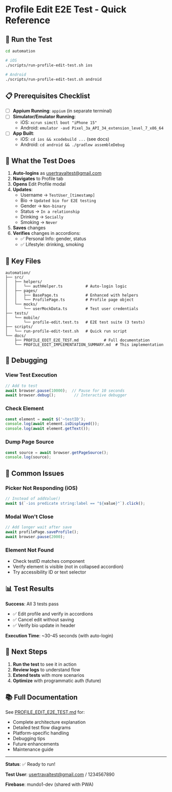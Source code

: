 # Profile Edit E2E Test - Quick Reference

## 🚀 Run the Test

```bash
cd automation

# iOS
./scripts/run-profile-edit-test.sh ios

# Android  
./scripts/run-profile-edit-test.sh android
```

## 📋 Prerequisites Checklist

- [ ] **Appium Running**: `appium` (in separate terminal)
- [ ] **Simulator/Emulator Running**: 
  - iOS: `xcrun simctl boot "iPhone 15"`
  - Android: `emulator -avd Pixel_3a_API_34_extension_level_7_x86_64`
- [ ] **App Built**:
  - iOS: `cd ios && xcodebuild ...` (see docs)
  - Android: `cd android && ./gradlew assembleDebug`

## 🧪 What the Test Does

1. **Auto-logins** as usertravaltest@gmail.com
2. **Navigates** to Profile tab
3. **Opens** Edit Profile modal
4. **Updates**:
   - Username → `TestUser_[timestamp]`
   - Bio → `Updated bio for E2E testing`
   - Gender → `Non-binary`
   - Status → `In a relationship`
   - Drinking → `Socially`
   - Smoking → `Never`
5. **Saves** changes
6. **Verifies** changes in accordions:
   - ✅ Personal Info: gender, status
   - ✅ Lifestyle: drinking, smoking

## 📁 Key Files

```
automation/
├── src/
│   ├── helpers/
│   │   └── authHelper.ts          # Auto-login logic
│   ├── pages/
│   │   ├── BasePage.ts            # Enhanced with helpers
│   │   └── ProfilePage.ts         # Profile page object
│   └── mocks/
│       └── userMockData.ts        # Test user credentials
├── tests/
│   └── mobile/
│       └── profile-edit.test.ts   # E2E test suite (3 tests)
├── scripts/
│   └── run-profile-edit-test.sh   # Quick run script
└── docs/
    ├── PROFILE_EDIT_E2E_TEST.md           # Full documentation
    └── PROFILE_EDIT_IMPLEMENTATION_SUMMARY.md  # This implementation
```

## 🐛 Debugging

### View Test Execution
```typescript
// Add to test
await browser.pause(10000);  // Pause for 10 seconds
await browser.debug();        // Interactive debugger
```

### Check Element
```typescript
const element = await $('~testID');
console.log(await element.isDisplayed());
console.log(await element.getText());
```

### Dump Page Source
```typescript
const source = await browser.getPageSource();
console.log(source);
```

## 🔧 Common Issues

### Picker Not Responding (iOS)
```typescript
// Instead of addValue()
await $(`-ios predicate string:label == "${value}"`).click();
```

### Modal Won't Close
```typescript
// Add longer wait after save
await profilePage.saveProfile();
await browser.pause(2000);
```

### Element Not Found
- Check testID matches component
- Verify element is visible (not in collapsed accordion)
- Try accessibility ID or text selector

## 📊 Test Results

**Success**: All 3 tests pass
- ✅ Edit profile and verify in accordions
- ✅ Cancel edit without saving
- ✅ Verify bio update in header

**Execution Time**: ~30-45 seconds (with auto-login)

## 🎯 Next Steps

1. **Run the test** to see it in action
2. **Review logs** to understand flow
3. **Extend tests** with more scenarios
4. **Optimize** with programmatic auth (future)

## 📚 Full Documentation

See [PROFILE_EDIT_E2E_TEST.md](./PROFILE_EDIT_E2E_TEST.md) for:
- Complete architecture explanation
- Detailed test flow diagrams
- Platform-specific handling
- Debugging tips
- Future enhancements
- Maintenance guide

---

**Status**: ✅ Ready to run!

**Test User**: usertravaltest@gmail.com / 1234567890

**Firebase**: mundo1-dev (shared with PWA)

